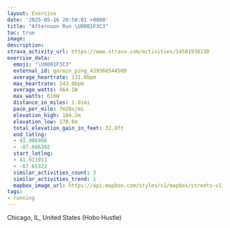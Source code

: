 ```yaml
---
layout: Exercise
date: '2025-05-16 20:50:01 +0000'
title: "Afternoon Run \U0001F3C3"
toc: true
image:
description:
strava_activity_url: https://www.strava.com/activities/14501938130
exercise_data:
  emoji: "\U0001F3C3"
  external_id: garmin_ping_439368544509
  average_heartrate: 131.0bpm
  max_heartrate: 143.0bpm
  average_watts: 464.1W
  max_watts: 616W
  distance_in_miles: 1.01mi
  pace_per_mile: 7m28s/mi
  elevation_high: 184.2m
  elevation_low: 178.6m
  total_elevation_gain_in_feet: 32.8ft
  end_latlng:
  - 41.906908
  - -87.666392
  start_latlng:
  - 41.911911
  - -87.65322
  similar_activities_count: 3
  similar_activities_trend: 1
  mapbox_image_url: https://api.mapbox.com/styles/v1/mapbox/streets-v11/static/path-5+787af2-1.0(iux~Fxb_vO%3FfABZ%3F~%40FvA%3FvFAx%40Bx%40%3FrADvBAjACZ%40v%40CVD%7CAChAFxBB%60%40BbB%3FfBE%7CA%40rAAz%40D%60%40%40b%40DPAx%40Fx%40CTELCdABF%40%5EBvCDJp%40DNC%60BANC~%40C%5CCrAAl%40Gl%40D),pin-s-s+e5b22e(-87.65501,41.91077),pin-s-f+89ae00(-87.66635000000001,41.90829)/auto/800x800?access_token=pk.eyJ1Ijoiam9zaGJlY2ttYW4iLCJhIjoiY205eWR2aDd1MWZ6djJrbXc4a3M0bWZleiJ9.XiG9OWkNcZk2QzjJbxLB4A
tags:
- running
---
```




Chicago, IL, United States (Hobo Hustle)
